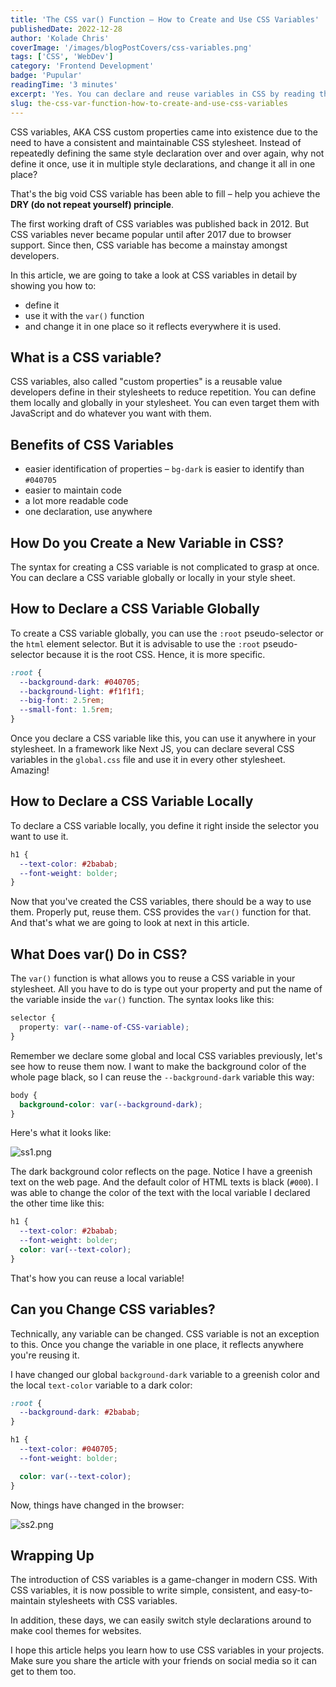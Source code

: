 ```yaml
---
title: 'The CSS var() Function – How to Create and Use CSS Variables'
publishedDate: 2022-12-28
author: 'Kolade Chris'
coverImage: '/images/blogPostCovers/css-variables.png'
tags: ['CSS', 'WebDev']
category: 'Frontend Development'
badge: 'Pupular'
readingTime: '3 minutes'
excerpt: 'Yes. You can declare and reuse variables in CSS by reading this article.'
slug: the-css-var-function-how-to-create-and-use-css-variables
---
```


CSS variables, AKA CSS custom properties came into existence due to the need to have a consistent and maintainable CSS stylesheet. Instead of repeatedly defining the same style declaration over and over again, why not define it once, use it in multiple style declarations, and change it all in one place?

That's the big void CSS variable has been able to fill – help you achieve the **DRY (do not repeat yourself) principle**.

The first working draft of CSS variables was published back in 2012. But CSS variables never became popular until after 2017 due to browser support. Since then, CSS variable has become a mainstay amongst developers.

In this article, we are going to take a look at CSS variables in detail by showing you how to:

- define it
- use it with the `var()` function
- and change it in one place so it reflects everywhere it is used.

## What is a CSS variable?

CSS variables, also called "custom properties" is a reusable value developers define in their stylesheets to reduce repetition. You can define them locally and globally in your stylesheet. You can even target them with JavaScript and do whatever you want with them.

## Benefits of CSS Variables

- easier identification of properties – `bg-dark` is easier to identify than `#040705`
- easier to maintain code
- a lot more readable code
- one declaration, use anywhere

## How Do you Create a New Variable in CSS?

The syntax for creating a CSS variable is not complicated to grasp at once. You can declare a CSS variable globally or locally in your style sheet.

## How to Declare a CSS Variable Globally

To create a CSS variable globally, you can use the `:root` pseudo-selector or the `html` element selector. But it is advisable to use the `:root` pseudo-selector because it is the root CSS. Hence, it is more specific.

```css
:root {
  --background-dark: #040705;
  --background-light: #f1f1f1;
  --big-font: 2.5rem;
  --small-font: 1.5rem;
}
```

Once you declare a CSS variable like this, you can use it anywhere in your stylesheet. In a framework like Next JS, you can declare several CSS variables in the `global.css` file and use it in every other stylesheet. Amazing!

## How to Declare a CSS Variable Locally

To declare a CSS variable locally, you define it right inside the selector you want to use it.

```css
h1 {
  --text-color: #2babab;
  --font-weight: bolder;
}
```

Now that you've created the CSS variables, there should be a way to use them. Properly put, reuse them. CSS provides the `var()` function for that. And that's what we are going to look at next in this article.

## What Does var() Do in CSS?

The `var()` function is what allows you to reuse a CSS variable in your stylesheet. All you have to do is type out your property and put the name of the variable inside the `var()` function. The syntax looks like this:

```css
selector {
  property: var(--name-of-CSS-variable);
}
```

Remember we declare some global and local CSS variables previously, let's see how to reuse them now. I want to make the background color of the whole page black, so I can reuse the `--background-dark` variable this way:

```css
body {
  background-color: var(--background-dark);
}
```

Here's what it looks like:

![ss1.png](https://media.graphassets.com/wRaiHaSG65YQqKiDs8zg)

The dark background color reflects on the page. Notice I have a greenish text on the web page. And the default color of HTML texts is black (`#000`). I was able to change the color of the text with the local variable I declared the other time like this:

```css
h1 {
  --text-color: #2babab;
  --font-weight: bolder;
  color: var(--text-color);
}
```

That's how you can reuse a local variable!

## Can you Change CSS variables?

Technically, any variable can be changed. CSS variable is not an exception to this. Once you change the variable in one place, it reflects anywhere you're reusing it.

I have changed our global `background-dark` variable to a greenish color and the local `text-color` variable to a dark color:

```css
:root {
  --background-dark: #2babab;
}

h1 {
  --text-color: #040705;
  --font-weight: bolder;

  color: var(--text-color);
}
```

Now, things have changed in the browser:

![ss2.png](https://media.graphassets.com/yVCccp5HSxbapqWWWC5e)

## Wrapping Up

The introduction of CSS variables is a game-changer in modern CSS. With CSS variables, it is now possible to write simple, consistent, and easy-to-maintain stylesheets with CSS variables.

In addition, these days, we can easily switch style declarations around to make cool themes for websites.

I hope this article helps you learn how to use CSS variables in your projects. Make sure you share the article with your friends on social media so it can get to them too.
